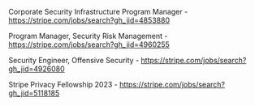 Corporate Security Infrastructure Program Manager - https://stripe.com/jobs/search?gh_jid=4853880

Program Manager, Security Risk Management - https://stripe.com/jobs/search?gh_jid=4960255

Security Engineer, Offensive Security  - https://stripe.com/jobs/search?gh_jid=4926080

Stripe Privacy Fellowship 2023 - https://stripe.com/jobs/search?gh_jid=5118185

